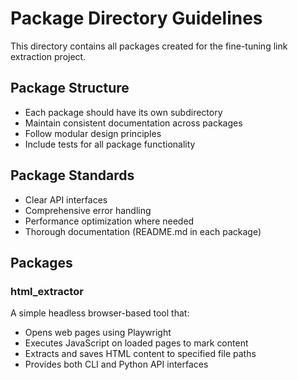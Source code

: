 # Package Directory Guidelines

This directory contains all packages created for the fine-tuning link extraction project.

## Package Structure
- Each package should have its own subdirectory
- Maintain consistent documentation across packages
- Follow modular design principles
- Include tests for all package functionality

## Package Standards
- Clear API interfaces
- Comprehensive error handling
- Performance optimization where needed
- Thorough documentation (README.md in each package)

## Packages

### html_extractor
A simple headless browser-based tool that:
- Opens web pages using Playwright
- Executes JavaScript on loaded pages to mark content
- Extracts and saves HTML content to specified file paths
- Provides both CLI and Python API interfaces